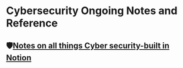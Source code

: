# Cybersecurity Ongoing Notes and Reference

## 🛡️[Notes on all things Cyber security-built in Notion](https://economic-staircase-567.notion.site/198790737b8a80fa9b51ef79483dc8f8?v=1d8790737b8a80cea7fc000c63c6ae60)
